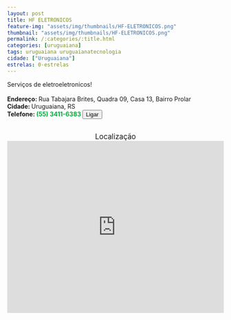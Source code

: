 ```yaml
---
layout: post
title: HF ELETRONICOS
feature-img: "assets/img/thumbnails/HF-ELETRONICOS.png"
thumbnail: "assets/img/thumbnails/HF-ELETRONICOS.png"
permalink: /:categories/:title.html
categories: [uruguaiana]
tags: uruguaiana uruguaianatecnologia
cidade: ["Uruguaiana"]
estrelas: 0-estrelas
---
```

Serviços de eletroeletronicos!<!-- more --><br />
 <br/>
<b>Endereço: </b>Rua Tabajara Brites, Quadra 09, Casa 13, Bairro Prolar<br />
<b>Cidade: </b>Uruguaiana, RS<br />
<b>Telefone: <span style="color: #00ab3a;">(55) 3411-6383</span> <a href="tel:5534116383"><button class="ligar">Ligar</button></a></b><br />
<br />
<div style="font-size: larger; text-align: center;">
Localização</div>
<iframe src="https://www.google.com/maps/embed?pb=!1m18!1m12!1m3!1d4117.890864808193!2d-57.10662859254707!3d-29.785746526528516!2m3!1f0!2f0!3f0!3m2!1i1024!2i768!4f13.1!3m3!1m2!1s0x0%3A0x0!2zMjnCsDQ3JzA3LjEiUyA1N8KwMDYnMTcuOSJX!5e0!3m2!1spt-BR!2sbr!4v1521471599733" width="100%" height="400" frameborder="0" style="border:0" allowfullscreen></iframe>
